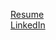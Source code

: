 [Resume](https://github.com/user-attachments/files/17594128/Braeden.McGrath.Resume.pdf)\
[LinkedIn](www.linkedin.com/in/braeden-mcgrath )

